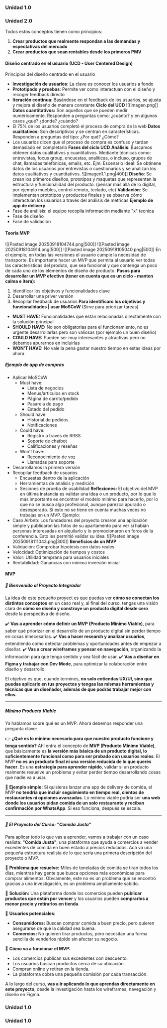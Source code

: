 
### Unidad 1.0
### Unidad 2.0
Todos estos conceptos tienen como principios:
1. **Crear productos que realmente respondan a las demandas y espectativas del mercado**
2. **Crear productos que sean rentables desde los primeros PMV**
#### Diseño centrado en el usuario (UCD - User Centered Design)
Principios del diseño centrado en el usuario
- **Investigación de usuarios**: La clave es conocer los usuarios a fondo
- **Prototipado y pruebas**: Permite ver como interactuan con el diseño y recoger feedback directo
- **Iteración continua**: Basándose en el feedback de los usuarios, se ajusta y mejora el diseño de manera constante
**Ciclo del UCD**
![[imagen.png]]
**Datos cuantitativos:**
Son aquellos que se pueden medir numéricamente. Responden a preguntas como: ¿cuánto? y en algunos casos ¿qué? ¿donde? ¿cuándo?
- El 75% de los usuarios completó el proceso de compra de la web
**Datos cualitativos:**
Son descriptivos y se centran en características. Responden a preguntas del tipo: ¿Por qué? ¿Cómo?
- Los usuarios dicen que el proceso de compra es confuso y tardan demasiado en completarlo
**Fases del ciclo UCD**
**Análisis**: Buscamos obtener datos cualitativos y cuantitativos. Mediante técnicas como: entrevistas, focus group, encuestas, analíticas, o incluso, grupos de chat, llamadas telefónicas, emails, etc.
Ejm: 
Escenario ideal: Se obtinene datos de los usuarios por entrevistas o cuestionarios y se analizan los datos cualitativos y cuantitativos.
![[imagen1.1.png|400]]
**Diseño**: Se crean los primeros diseños, prototipos y maquetas que representan la estructura y funcionalidad del producto. (pensar más allá de lo digital, por ejemplo muebles, control remoto, teclado, etc)
**Validación**: Se implementan prototipos y productos finales y se observa cómo interactuan los usuarios a través del análisis de metricas 
**Ejemplo de app de delivery**
- Fase de análisis: el equipo recopila información mediante "x" tecnica 
- Fase de diseño
- Fase de validación
#### Teoría MVP
![[Pasted image 20250918104744.png|500]]
![[Pasted image 20250918104914.png|500]]
![[Pasted image 20250918105040.png|500]]
En el ejemplo, en todas las versiones el usuario cumple la necesidad de transporte.
Es importante hacer un MVP que permita al usuario ver todas las características del produto, que sea funcional y que contenga un poco de cada uno de los elementos de diseño de producto.
**Pasos para desarrollar un MVP efectivo (tener en cuenta que es un ciclo - manten calma e itera):**
1. Identificar los objetivos y funcionalidades clave
2. Desarrollar una priver versión
3. Recopilar feedback de usuarios
**Para identificaro los objetivos y funcionalidades | usar MoSCoW** (Sirve para priorizar tareas)
- **MUST HAVE:** Funcionalidades que están relacionadas directamente con la solución principal
- **SHOULD HAVE:** No son obligatorias para el funcionamiento, no es urgente desarrollarlas pero son valiosas (por ejemplo un buen diseño)
- **COULD HAVE:** Pueden ser muy interesantes y atractivas pero no debemos apurarnos en incluirlas
- **WON'T HAVE:** No vale la pena gastar nuestro tiempo en estas ideas por ahora
##### Ejemplo de app de compras
- Aplicar MoSCoW
	- Must have:
		- Lista de negocios
		- Menus/articulos en stock
		- Página de carrito/pedido
		- Pasarela de pago
		- Estado del pedido
	- Should have:
		- Historial de pedidos
		- Notificaciones
	- Could have:
		- Registro a traves de RRSS
		- Soporte de chatbot
		- Calificaciones y reseñas
	- Won't have:
		- Reconocimiento de voz
		- Llamadas para soporte
- Desarrollamos la primera versión
- Recopilar feedback de usuarios
	- Encuestas dentro de la aplicación
	- Herramientas de analisis y medición
	- Sesiones de prueba de usabilidad
**Reflexiones:**
El objetivo del MVP en última instancia es validar una idea o un producto, por lo que lo más importante es encontrar el modelo minimo para hacerlo, por lo que no se busca algo profesional, aunque parezca apurado o desesperado. Si esto no se tiene en cuenta muchas veces no trabajas en un MVP.
Ejemplo:
- Caso Airbnb: Los fundadores del proyecto crearon una aplicación simple y publicaron las fotos de su apartamento para ver si habián personas interesadas en alquilarlo y lo promocionaron en foros de la conferencia. Esto les permitió validar su idea.
  ![[Pasted image 20250918111043.png|300]]
**Beneficios de un MVP**
- Validación: Comprobar hipotesis con datos reales
- Velocidad: Optimización de tiempos y costos
- Valor: Utilidad temprana para usuarios iniciales
- Rentabilidad: Ganancias con minima inversión inicial
#### MVP

##### **📌 Bienvenido al Proyecto Integrador**
La idea de este pequeño proyect es que puedas ver **cómo se conectan los distintos conceptos** en un caso real y, al final del curso, tengas una visión clara de **cómo se diseña y construye un producto digital desde cero** desde la perspectiva de diseño.

✔️ **Vas a aprender cómo definir un MVP (Producto Mínimo Viable)**, para saber qué priorizar en el desarrollo de un producto digital sin perder tiempo en cosas innecesarias.
✔️ **Vas a hacer research y analizar usuarios**, entendiendo cómo detectar problemas y oportunidades antes de empezar a diseñar.
✔️ **Vas a crear wireframes y pensar en navegación**, organizando la información para que tenga sentido y sea fácil de usar.
✔️ **Vas a diseñar en Figma y trabajar con Dev Mode**, para optimizar la colaboración entre diseño y desarrollo.

El objetivo es que, cuando termines, **no solo entiendas UX/UI, sino que puedas aplicarlo en tus proyectos y tengas las mismas herramientas y técnicas que un diseñador, además de que podrás trabajar mejor con ellos.**

---

##### **Mínimo Producto Viable**

Ya hablamos sobre qué es un MVP. Ahora debemos responder una pregunta clave:

👉 **¿Qué es lo mínimo necesario para que nuestro producto funcione y tenga sentido?**
Ahí entra el concepto de **MVP (Producto Mínimo Viable)**, que básicamente es **la versión más básica de un producto digital, lo suficientemente funcional como para ser probado con usuarios reales**.
El MVP **no es un producto final ni una versión reducida de lo que querés hacer**. Es una **estrategia para aprender rápido**, validar si un producto realmente resuelve un problema y evitar perder tiempo desarrollando cosas que nadie va a usar.

📌 **Ejemplo simple:**
Si quisieras lanzar una app de delivery de comida, el MVP **no tendría que incluir seguimiento en tiempo real, cientos de restaurantes ni opciones avanzadas**.
Lo mínimo viable podría ser **una web donde los usuarios pidan comida de un solo restaurante y reciban confirmación por WhatsApp**. Si eso funciona, después se escala.

---

##### **📌 El Proyecto del Curso: "Comida Justa"**

Para aplicar todo lo que vas a aprender, vamos a trabajar con un caso realista: **"Comida Justa"**, una plataforma que ayuda a comercios a vender excedentes de comida en buen estado a precios reducidos. Acá va una pequeña estructura realista de lo que sería una primera descripción del proyecto o MVP.

📌 **Problema que resuelve:**
Miles de toneladas de comida se tiran todos los días, mientras hay gente que busca opciones más económicas para comprar alimentos. Obviamente, este no es un problema que se encontró gracias a una investigación, es un problema ampliamente sabido.

📌 **Solución:**
Una plataforma donde los comercios pueden **publicar productos que están por vencer** y los usuarios pueden **comprarlos a menor precio y retirarlos en tienda**.

📌 **Usuarios potenciales:**
- **Consumidores:** Buscan comprar comida a buen precio, pero quieren asegurarse de que la calidad sea buena.
- **Comercios:** No quieren tirar productos, pero necesitan una forma sencilla de venderlos rápido sin afectar su negocio.

📌 **Cómo va a funcionar el MVP:**
- Los comercios publican sus excedentes con descuento.
- Los usuarios buscan productos cerca de su ubicación.
- Compran online y retiran en la tienda.
- La plataforma cobra una pequeña comisión por cada transacción.

A lo largo del curso, **vas a ir aplicando lo que aprendas directamente en este proyecto**, desde la investigación hasta los wireframes, navegación y diseño en Figma.


### Unidad 1.0
### Unidad 1.0